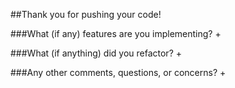 ##Thank you for pushing your code!

###What (if any) features are you implementing?
+

###What (if anything) did you refactor?
+

###Any other comments, questions, or concerns?
+

